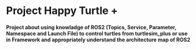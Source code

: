 # **Project Happy Turtle +** 
#### Project about using knowladge of ROS2 (Topics, Service, Parameter, Namespace and Launch File) to control turtles from turtlesim_plus or use in Framework and appropriately understand the architecture map of ROS2
